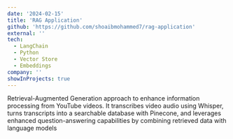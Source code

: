 ```yaml
---
date: '2024-02-15'
title: 'RAG Application'
github: 'https://github.com/shoaibmohammed7/rag-application'
external: ''
tech:
  - LangChain
  - Python
  - Vector Store
  - Embeddings
company: ''
showInProjects: true
---
```

Retrieval-Augmented Generation approach to enhance information processing from YouTube videos. It transcribes video audio using Whisper, turns transcripts into a searchable database with Pinecone, and leverages enhanced question-answering capabilities by combining retrieved data with language models
